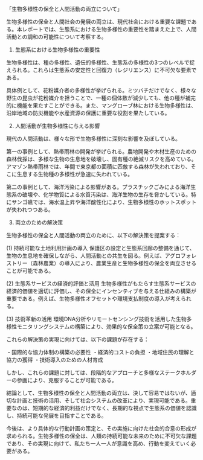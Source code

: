 「生物多様性の保全と人間活動の両立について」

生物多様性の保全と人間社会の発展の両立は、現代社会における重要な課題である。本レポートでは、生態系における生物多様性の重要性を踏まえた上で、人間活動との調和の可能性について考察する。

1. 生態系における生物多様性の重要性

生物多様性は、種の多様性、遺伝的多様性、生態系の多様性の3つのレベルで捉えられる。これらは生態系の安定性と回復力（レジリエンス）に不可欠な要素である。

具体例として、花粉媒介者の多様性が挙げられる。ミツバチだけでなく、様々な野生の昆虫が花粉媒介を担うことで、一種の個体数が減少しても、他の種が補完的に機能を果たすことができる。また、マングローブ林における生物多様性は、沿岸地域の防災機能や水産資源の保護に重要な役割を果たしている。

2. 人間活動が生物多様性に与える影響

現代の人間活動は、様々な形で生物多様性に深刻な影響を及ぼしている。

第一の事例として、熱帯雨林の開発が挙げられる。農地開発や木材生産のための森林伐採は、多様な生物の生息地を破壊し、固有種の絶滅リスクを高めている。アマゾン熱帯雨林では、年間で東京都の面積に匹敵する森林が失われており、そこに生息する生物種の多様性が急速に失われている。

第二の事例として、海洋汚染による影響がある。プラスチックごみによる海洋生態系の破壊や、化学物質による水質汚染は、海洋生物の生存を脅かしている。特にサンゴ礁では、海水温上昇や海洋酸性化により、生物多様性のホットスポットが失われつつある。

3. 両立のための解決策

生物多様性の保全と人間活動の両立のために、以下の解決策を提案する：

(1) 持続可能な土地利用計画の導入
保護区の設定と生態系回廊の整備を通じて、生物の生息地を確保しながら、人間活動との共生を図る。例えば、アグロフォレストリー（森林農業）の導入により、農業生産と生物多様性の保全を両立させることが可能である。

(2) 生態系サービスの経済的評価と活用
生物多様性がもたらす生態系サービスの経済的価値を適切に評価し、その保全にインセンティブを与える仕組みの構築が重要である。例えば、生物多様性オフセットや環境支払制度の導入が考えられる。

(3) 技術革新の活用
環境DNA分析やリモートセンシング技術を活用した生物多様性モニタリングシステムの構築により、効果的な保全策の立案が可能となる。

これらの解決策の実現に向けては、以下の課題が存在する：

・国際的な協力体制の構築の必要性
・経済的コストの負担
・地域住民の理解と協力の獲得
・技術導入のための人材育成

しかし、これらの課題に対しては、段階的なアプローチと多様なステークホルダーの参画により、克服することが可能である。

結論として、生物多様性の保全と人間活動の両立は、決して容易ではないが、適切な計画と技術の活用、そして社会システムの改革により、実現可能である。重要なのは、短期的な経済的利益だけでなく、長期的な視点で生態系の価値を認識し、持続可能な発展を目指すことである。

今後は、より具体的な行動計画の策定と、その実施に向けた社会的合意の形成が求められる。生物多様性の保全は、人類の持続可能な未来のために不可欠な課題であり、その実現に向けて、私たち一人一人が意識を高め、行動を変えていく必要がある。